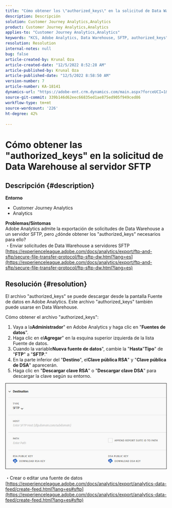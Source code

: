 ```yaml
---
title: "Cómo obtener los \"authorized_keys\" en la solicitud de Data Warehouse al servidor SFTP"
description: Descripción
solution: Customer Journey Analytics,Analytics
product: Customer Journey Analytics,Analytics
applies-to: "Customer Journey Analytics,Analytics"
keywords: "KCS, Adobe Analytics, Data Warehouse, SFTP, authorized_keys"
resolution: Resolution
internal-notes: null
bug: false
article-created-by: Krunal Oza
article-created-date: "12/5/2022 8:52:28 AM"
article-published-by: Krunal Oza
article-published-date: "12/5/2022 8:58:50 AM"
version-number: 7
article-number: KA-18141
dynamics-url: "https://adobe-ent.crm.dynamics.com/main.aspx?forceUCI=1&pagetype=entityrecord&etn=knowledgearticle&id=eb9b5f22-7a74-ed11-81aa-6045bd006c82"
source-git-commit: 339b146d62eec66835ed1ae875ed905f949ced86
workflow-type: tm+mt
source-wordcount: '226'
ht-degree: 42%

---
```


# Cómo obtener las &quot;authorized_keys&quot; en la solicitud de Data Warehouse al servidor SFTP

## Descripción {#description}

<b>Entorno</b>
- Customer Journey Analytics
- Analytics



<b>Problemas/Síntomas</b><br>Adobe Analytics admite la exportación de solicitudes de Data Warehouse a un servidor SFTP, pero ¿dónde obtener los &quot;authorized_keys&quot; necesarios para ello?<br>
・Enviar solicitudes de Data Warehouse a servidores SFTP
[https://experienceleague.adobe.com/docs/analytics/export/ftp-and-sftp/secure-file-transfer-protocol/ftp-sftp-dw.html?lang=es](https://experienceleague.adobe.com/docs/analytics/export/ftp-and-sftp/secure-file-transfer-protocol/ftp-sftp-dw.html?lang=es)

## Resolución {#resolution}


El archivo &quot;authorized_keys&quot; se puede descargar desde la pantalla Fuente de datos en Adobe Analytics. Este archivo &quot;authorized_keys&quot; también puede usarse en Data Warehouse.

Cómo obtener el archivo &quot;authorized_keys&quot;:

1. Vaya a la<b>Administrador</b>&quot; en Adobe Analytics y haga clic en &quot;<b>Fuentes de datos</b>&quot;.
2. Haga clic en el<b>Agregar</b>&quot; en la esquina superior izquierda de la lista Fuente de datos.
3. Cuando la variable<b>Nueva fuente de datos</b>&quot;, cambie la &quot;<b>Hasta</b>&quot;<b>Tipo</b>&quot; de &quot;<b>FTP</b>&quot; a &quot;<b>SFTP</b>.&quot;
4. En la parte inferior del &quot;<b>Destino</b>&quot;, el<b>Clave pública RSA</b>&quot; y &quot;<b>Clave pública de DSA</b>&quot; aparecerán.
5. Haga clic en &quot;<b>Descargar clave RSA</b>&quot; o &quot;<b>Descargar clave DSA</b>&quot; para descargar la clave según su entorno.


![](assets/50e37472-899b-ec11-b400-00224805a4ef.png)

・Crear o editar una fuente de datos
[https://experienceleague.adobe.com/docs/analytics/export/analytics-data-feed/create-feed.html?lang=es#sftp](https://experienceleague.adobe.com/docs/analytics/export/analytics-data-feed/create-feed.html?lang=es#sftp)
